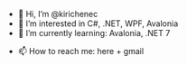 - 👋 Hi, I’m @kirichenec
- 👀 I’m interested in C#, .NET, WPF, Avalonia
- 🌱 I’m currently learning: Avalonia, .NET 7
<!---- 💞️ I’m looking to collaborate on ...--->
- 📫 How to reach me: here + gmail

<!---
kirichenec/kirichenec is a ✨ special ✨ repository because its `README.md` (this file) appears on your GitHub profile.
You can click the Preview link to take a look at your changes.
--->
